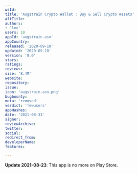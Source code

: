 ```yaml
---
wsId: 
title: 'Augstrain Crypto Wallet : Buy & Sell Crypto Assets'
altTitle: 
authors:
- 'leo'
users: 10
appId: 'augstrain.asn'
appCountry: 
released: '2020-09-10'
updated: '2020-09-10'
version: '8.0'
stars: 
ratings: 
reviews: 
size: '8.4M'
website: 
repository: 
issue: 
icon: 'augstrain.asn.png'
bugbounty: 
meta: 'removed'
verdict: 'fewusers'
appHashes: 
date: '2021-08-31'
signer: 
reviewArchive: 
twitter: 
social: 
redirect_from: 
developerName: 
features: 

---
```


**Update 2021-08-23**: This app is no more on Play Store.
